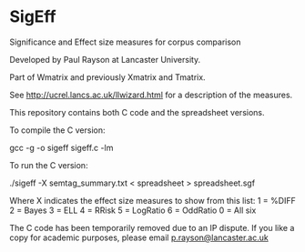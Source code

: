 # SigEff
Significance and Effect size measures for corpus comparison

Developed by Paul Rayson at Lancaster University.

Part of Wmatrix and previously Xmatrix and Tmatrix.

See http://ucrel.lancs.ac.uk/llwizard.html for a description of the measures.

This repository contains both C code and the spreadsheet versions.

To compile the C version:

gcc -g -o sigeff sigeff.c -lm

To run the C version:

./sigeff -X semtag_summary.txt < spreadsheet > spreadsheet.sgf

Where X indicates the effect size measures to show from this list:
1 = %DIFF
2 = Bayes
3 = ELL
4 = RRisk
5 = LogRatio
6 = OddRatio
0 = All six

The C code has been temporarily removed due to an IP dispute. 
If you like a copy for academic purposes, please email p.rayson@lancaster.ac.uk
